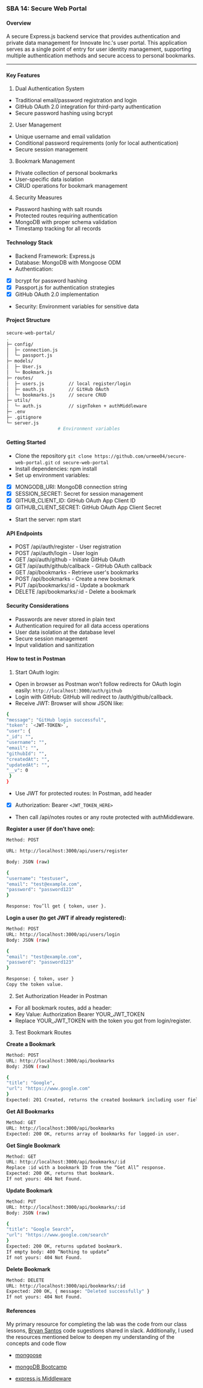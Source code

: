 ### SBA 14: Secure Web Portal

#### Overview

A secure Express.js backend service that provides authentication and private data management for Innovate Inc.'s user portal. This application serves as a single point of entry for user identity management, supporting multiple authentication methods and secure access to personal bookmarks.

---

#### Key Features

1.  Dual Authentication System

- Traditional email/password registration and login
- GitHub OAuth 2.0 integration for third-party authentication
- Secure password hashing using bcrypt

2. User Management

- Unique username and email validation
- Conditional password requirements (only for local authentication)
- Secure session management

3. Bookmark Management

- Private collection of personal bookmarks
- User-specific data isolation
- CRUD operations for bookmark management

4. Security Measures

- Password hashing with salt rounds
- Protected routes requiring authentication
- MongoDB with proper schema validation
- Timestamp tracking for all records

#### Technology Stack

- Backend Framework: Express.js
- Database: MongoDB with Mongoose ODM
- Authentication:
- [x] bcrypt for password hashing
- [x] Passport.js for authentication strategies
- [x] GitHub OAuth 2.0 implementation

- Security: Environment variables for sensitive data

#### Project Structure

```bash
secure-web-portal/
.
├─ config/
│  ├─ connection.js
│  └─ passport.js
├─ models/
│  ├─ User.js
│  └─ Bookmark.js
├─ routes/
│  ├─ users.js         // local register/login
│  ├─ oauth.js         // GitHub OAuth
│  └─ bookmarks.js     // secure CRUD
├─ utils/
│  └─ auth.js          // signToken + authMiddleware
├─ .env
├─ .gitignore
└─ server.js
                   # Environment variables

```

#### Getting Started

- Clone the repository
  `git clone https://github.com/urmee04/secure-web-portal.git`
  `cd secure-web-portal`
- Install dependencies: npm install
- Set up environment variables:

- [x] MONGODB_URI: MongoDB connection string
- [x] SESSION_SECRET: Secret for session management
- [x] GITHUB_CLIENT_ID: GitHub OAuth App Client ID
- [x] GITHUB_CLIENT_SECRET: GitHub OAuth App Client Secret

- Start the server: npm start

#### API Endpoints

- POST /api/auth/register - User registration
- POST /api/auth/login - User login
- GET /api/auth/github - Initiate GitHub OAuth
- GET /api/auth/github/callback - GitHub OAuth callback
- GET /api/bookmarks - Retrieve user's bookmarks
- POST /api/bookmarks - Create a new bookmark
- PUT /api/bookmarks/:id - Update a bookmark
- DELETE /api/bookmarks/:id - Delete a bookmark

#### Security Considerations

- Passwords are never stored in plain text
- Authentication required for all data access operations
- User data isolation at the database level
- Secure session management
- Input validation and sanitization

#### How to test in Postman

1. Start OAuth login:

- Open in browser as Postman won’t follow redirects for OAuth login easily:
  `http://localhost:3000/auth/github`
- Login with GitHub: GitHub will redirect to /auth/github/callback.
- Receive JWT:
  Browser will show JSON like:

```bash
{
"message": "GitHub login successful",
"token": `<JWT-TOKEN>`,
"user": {
"_id": "",
"username": "",
"email": "",
"githubId": "",
"createdAt": "",
"updatedAt": "",
"__v": 0
 }
}
```

- Use JWT for protected routes: In Postman, add header
- [x] Authorization: Bearer `<JWT_TOKEN_HERE>`

- Then call /api/notes routes or any route protected with authMiddleware.

**Register a user (if don’t have one):**

```bash
Method: POST

URL: http://localhost:3000/api/users/register

Body: JSON (raw)

{
"username": "testuser",
"email": "test@example.com",
"password": "password123"
}

Response: You’ll get { token, user }.
```

**Login a user (to get JWT if already registered):**

```bash
Method: POST
URL: http://localhost:3000/api/users/login
Body: JSON (raw)

{
"email": "test@example.com",
"password": "password123"
}

Response: { token, user }
Copy the token value.
```

2. Set Authorization Header in Postman

- For all bookmark routes, add a header:
- Key Value: Authorization Bearer YOUR_JWT_TOKEN
- Replace YOUR_JWT_TOKEN with the token you got from login/register.

3. Test Bookmark Routes

**Create a Bookmark**

```bash
Method: POST
URL: http://localhost:3000/api/bookmarks
Body: JSON (raw)

{
"title": "Google",
"url": "https://www.google.com"
}
Expected: 201 Created, returns the created bookmark including user field.
```

**Get All Bookmarks**

```bash
Method: GET
URL: http://localhost:3000/api/bookmarks
Expected: 200 OK, returns array of bookmarks for logged-in user.
```

**Get Single Bookmark**

```bash
Method: GET
URL: http://localhost:3000/api/bookmarks/:id
Replace :id with a bookmark ID from the “Get All” response.
Expected: 200 OK, returns that bookmark.
If not yours: 404 Not Found.
```

**Update Bookmark**

```bash
Method: PUT
URL: http://localhost:3000/api/bookmarks/:id
Body: JSON (raw)

{
"title": "Google Search",
"url": "https://www.google.com/search"
}
Expected: 200 OK, returns updated bookmark.
If empty body: 400 “Nothing to update”
If not yours: 404 Not Found.
```

**Delete Bookmark**

```bash
Method: DELETE
URL: http://localhost:3000/api/bookmarks/:id
Expected: 200 OK, { message: "Deleted successfully" }
If not yours: 404 Not Found.
```

#### References

My primary resource for completing the lab was the code from our class lessons, [Bryan Santos](https://www.linkedin.com/in/bryandevelops/) code sugestions shared in slack. Additionally, I used the resources mentioned below to deepen my understanding of the concepts and code flow

- [mongoose](https://developer.mozilla.org/en-US/docs/Learn_web_development/Extensions/Server-side/Express_Nodejs/mongoose)

- [mongoDB Bootcamp](https://generalmotors.udemy.com/course/nodejs-express-mongodb-bootcamp/learn/lecture/15065064#overview)

- [express.js Middleware](https://expressjs.com/en/guide/using-middleware.html)
